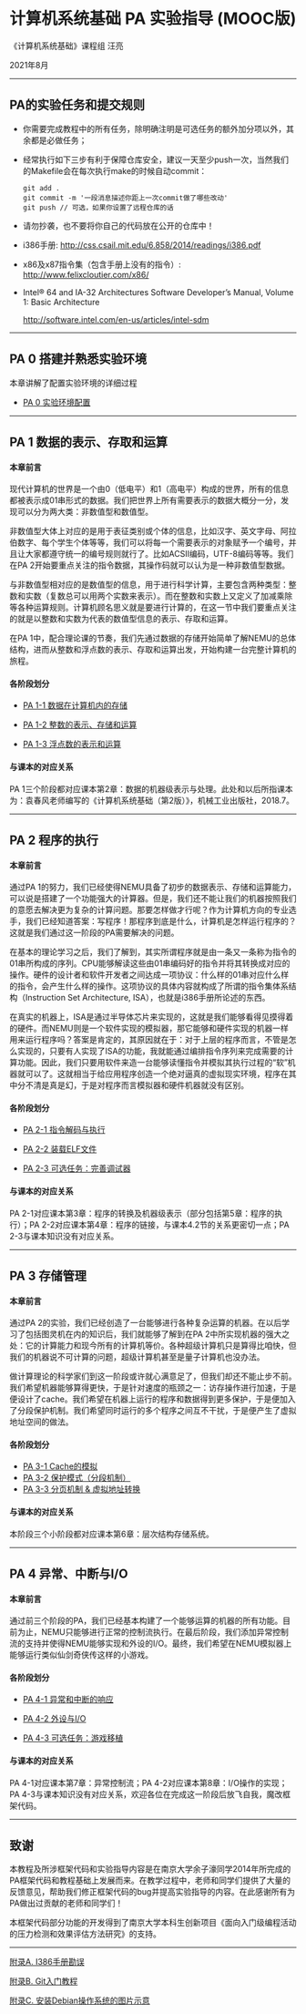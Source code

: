 # 计算机系统基础 PA 实验指导 (MOOC版)

《计算机系统基础》课程组 汪亮

2021年8月

----------------------------------------------------------------

## PA的实验任务和提交规则

- 你需要完成教程中的所有任务，除明确注明是可选任务的额外加分项以外，其余都是必做任务；

- 经常执行如下三步有利于保障仓库安全，建议一天至少push一次，当然我们的Makefile会在每次执行make的时候自动commit：

  ```
  git add .
  git commit -m '一段消息描述你距上一次commit做了哪些改动'
  git push // 可选，如果你设置了远程仓库的话
  ```

- 请勿抄袭，也不要将你自己的代码放在公开的仓库中！

- i386手册: http://css.csail.mit.edu/6.858/2014/readings/i386.pdf

- x86及x87指令集（包含手册上没有的指令）: http://www.felixcloutier.com/x86/

- Intel® 64 and IA-32 Architectures Software Developer’s Manual, Volume 1: Basic Architecture
  
  http://software.intel.com/en-us/articles/intel-sdm

----------------------------------------------------------------

## PA 0 搭建并熟悉实验环境

本章讲解了配置实验环境的详细过程

* [PA 0 实验环境配置](ch_pa-0_setup.md)

----------------------------------------------------------------

## PA 1 数据的表示、存取和运算

#### 本章前言

现代计算机的世界是一个由0（低电平）和1（高电平）构成的世界，所有的信息都被表示成01串形式的数据。我们把世界上所有需要表示的数据大概分一分，发现可以分为两大类：非数值型和数值型。

非数值型大体上对应的是用于表征类别或个体的信息，比如汉字、英文字母、阿拉伯数字、每个学生个体等等，我们可以将每一个需要表示的对象赋予一个编号，并且让大家都遵守统一的编号规则就行了。比如ACSII编码，UTF-8编码等等。我们在PA 2开始要重点关注的指令数据，其操作码就可以认为是一种非数值型数据。

与非数值型相对应的是数值型的信息，用于进行科学计算，主要包含两种类型：整数和实数（复数总可以用两个实数来表示）。而在整数和实数上又定义了加减乘除等各种运算规则。计算机顾名思义就是要进行计算的，在这一节中我们要重点关注的就是以整数和实数为代表的数值型信息的表示、存取和运算。

在PA 1中，配合理论课的节奏，我们先通过数据的存储开始简单了解NEMU的总体结构，进而从整数和浮点数的表示、存取和运算出发，开始构建一台完整计算机的旅程。

#### 各阶段划分

* [PA 1-1 数据在计算机内的存储](ch_pa-1-1_reg.md)

* [PA 1-2 整数的表示、存储和运算](ch_pa-1-2_alu.md)

* [PA 1-3 浮点数的表示和运算](ch_pa-1-3_fpu.md)

#### 与课本的对应关系

PA 1三个阶段都对应课本第2章：数据的机器级表示与处理。此处和以后所指课本为：袁春风老师编写的《计算机系统基础（第2版）》，机械工业出版社，2018.7。

----------------------------------------------------------------

## PA 2 程序的执行

#### 本章前言

通过PA 1的努力，我们已经使得NEMU具备了初步的数据表示、存储和运算能力，可以说是搭建了一个功能强大的计算器。但是，我们还不能让我们的机器按照我们的意愿去解决更为复杂的计算问题。那要怎样做才行呢？作为计算机方向的专业选手，我们已经知道答案：写程序！那程序到底是什么，计算机是怎样运行程序的？这就是我们通过这一阶段的PA需要解决的问题。

在基本的理论学习之后，我们了解到，其实所谓程序就是由一条又一条称为指令的01串所构成的序列。CPU能够解读这些由01串编码好的指令并将其转换成对应的操作。硬件的设计者和软件开发者之间达成一项协议：什么样的01串对应什么样的指令，会产生什么样的操作。这项协议的具体内容就构成了所谓的指令集体系结构（Instruction Set Architecture, ISA），也就是i386手册所论述的东西。

在真实的机器上，ISA是通过半导体芯片来实现的，这就是我们能够看得见摸得着的硬件。而NEMU则是一个软件实现的模拟器，那它能够和硬件实现的机器一样用来运行程序吗？答案是肯定的，其原因就在于：对于上层的程序而言，不管是怎么实现的，只要有人实现了ISA的功能，我就能通过编排指令序列来完成需要的计算功能。因此，我们只要用软件来造一台能够读懂指令并模拟其执行过程的“软”机器就可以了。这就相当于给应用程序创造一个绝对逼真的虚拟现实环境，程序在其中分不清是真是幻，于是对程序而言模拟器和硬件机器就没有区别。

#### 各阶段划分

* [PA 2-1 指令解码与执行](ch_pa-2-1_instruction.md)

* [PA 2-2 装载ELF文件](ch_pa-2-2_load_elf.md)

* [PA 2-3 可选任务：完善调试器](ch_pa-2-3_monitor.md)

#### 与课本的对应关系

PA 2-1对应课本第3章：程序的转换及机器级表示（部分包括第5章：程序的执行）；PA 2-2对应课本第4章：程序的链接，与课本4.2节的关系更密切一点；PA 2-3与课本知识没有对应关系。

----------------------------------------------------------------

## PA 3 存储管理

#### 本章前言

通过PA 2的实验，我们已经创造了一台能够进行各种复杂运算的机器。在以后学习了包括图灵机在内的知识后，我们就能够了解到在PA 2中所实现机器的强大之处：它的计算能力和现今所有的计算机等价。各种超级计算机只是算得比咱快，但我们的机器说不可计算的问题，超级计算机甚至是量子计算机也没办法。

做计算理论的科学家们到这一阶段或许就心满意足了，但我们却还不能止步不前。我们希望机器能够算得更快，于是针对速度的瓶颈之一：访存操作进行加速，于是便设计了cache。我们希望在机器上运行的程序和数据得到更多保护，于是便加入了分段保护机制。我们希望同时运行的多个程序之间互不干扰，于是便产生了虚拟地址空间的做法。

#### 各阶段划分

* [PA 3-1 Cache的模拟](ch_pa-3-1_cache.md)
* [PA 3-2 保护模式（分段机制）](ch_pa-3-2_protect_mode.md)
* [PA 3-3 分页机制 & 虚拟地址转换](ch_pa-3-3_paging.md)

#### 与课本的对应关系

本阶段三个小阶段都对应课本第6章：层次结构存储系统。

----------------------------------------------------------------

## PA 4 异常、中断与I/O

#### 本章前言

通过前三个阶段的PA，我们已经基本构建了一个能够运算的机器的所有功能。目前为止，NEMU只能够进行正常的控制流执行。在最后阶段，我们添加异常控制流的支持并使得NEMU能够实现和外设的I/O。最终，我们希望在NEMU模拟器上能够运行类似仙剑奇侠传这样的小游戏。

#### 各阶段划分

* [PA 4-1 异常和中断的响应](ch_pa-4-1-interrupt.md)

* [PA 4-2 外设与I/O](ch_pa-4-2-device_io.md)

* [PA 4-3 可选任务：游戏移植](ch_pa-4-3-games.md)

#### 与课本的对应关系

PA 4-1对应课本第7章：异常控制流；PA 4-2对应课本第8章：I/O操作的实现；PA 4-3与课本知识没有对应关系，欢迎各位在完成这一阶段后放飞自我，魔改框架代码。


----------------------------------------------------------------

## 致谢

本教程及所涉框架代码和实验指导内容是在南京大学余子濠同学2014年所完成的PA框架代码和教程基础上发展而来。在教学过程中，老师和同学们提供了大量的反馈意见，帮助我们修正框架代码的bug并提高实验指导的内容。在此感谢所有为PA做出过贡献的老师和同学们！

本框架代码部分功能的开发得到了南京大学本科生创新项目《面向入门级编程活动的压力检测和效果评估方法研究》的支持。

----------------------------------------------------------------

[附录A. I386手册勘误](ch_appendix_A_i386_correction.md)

[附录B. Git入门教程](ch_appendix_B_git_manual.md)

[附录C. 安装Debian操作系统的图片示意](ch_appendix_C_local_vm.md)
